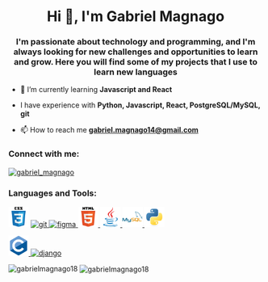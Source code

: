 <h1 align="center">Hi 👋, I'm Gabriel Magnago</h1>
<h3 align="center">I'm passionate about technology and programming, and I'm always looking for new challenges and opportunities to learn and grow. Here you will find some of my projects that I use to learn new languages</h3>

- 🌱 I’m currently learning **Javascript and React**

- I have experience with **Python, Javascript, React, PostgreSQL/MySQL, git**

- 📫 How to reach me **gabriel.magnago14@gmail.com**

<h3 align="left">Connect with me:</h3>
<p align="left">
<a href="https://instagram.com/gabriel_magnago" target="blank"><img align="center" src="https://raw.githubusercontent.com/rahuldkjain/github-profile-readme-generator/master/src/images/icons/Social/instagram.svg" alt="gabriel_magnago" height="30" width="40" /></a>
</p>

<h3 align="left">Languages and Tools:</h3>
<p align="left"> <a href="https://www.w3schools.com/css/" target="_blank" rel="noreferrer"> <img src="https://raw.githubusercontent.com/devicons/devicon/master/icons/css3/css3-original-wordmark.svg" alt="css3" width="40" height="40"/></a>  <a href="https://git-scm.com/" target="_blank" rel="noreferrer"> <img src="https://www.vectorlogo.zone/logos/git-scm/git-scm-icon.svg" alt="git" width="40" height="40"/> </a> </a> 
<a href="https://www .figma.com/" target="_blank" rel="noreferrer"> <img src="https://www.vectorlogo.zone/logos/figma/figma-icon.svg" alt="figma" width=" 40" height="40"/> </a> <a href="https://www.w3.org/html/" target="_blank" rel="noreferrer"> <img src="https://raw.githubusercontent.com/devicons/devicon/master/icons/html5/html5-original-wordmark.svg" alt="html5" width="40" height="40"/> </a> <a href="https://www.java.com" target="_blank" rel="noreferrer"> <img src="https://raw.githubusercontent.com/devicons/devicon/master/icons/java/java-original.svg" alt="java" width="40" height="40"/> </a> <a href="https://www.mysql.com/" target="_blank" rel="noreferrer"> <img src="https://raw.githubusercontent.com/devicons/devicon/master/icons/mysql/mysql-original-wordmark.svg" alt="mysql" width="40" height="40"/> </a> <a href="https://www.python.org" target="_blank" rel="noreferrer"> <img src="https://raw.githubusercontent.com/devicons/devicon/master/icons/python/python-original.svg" alt="python" width="40" height="40"/> </a> </p> <a href="https://www.cprogramming.com/" target="_blank" rel="noreferrer"> <img src="https://raw.githubusercontent.com/devicons/devicon/master/icons/c/c-original.svg" alt="c" width="40" height="40"/> </a> <a href="https://www.djangoproject.com/" target="_blank" rel="noreferrer"> <img src ="https://cdn.worldvectorlogo.com/logos/django.svg" alt="django" width="40" height="40"/> </a> 


<p><img align="left" src="https://github-readme-stats.vercel.app/api/top-langs?username=gabrielmagnago18&theme=transparent&show_icons=true&locale=en&layout=compact" alt="gabrielmagnago18" /></p>

<p>&nbsp;<img align="center" src="https://github-readme-stats.vercel.app/api?username=gabrielmagnago18&theme=transparent&show_icons=true&locale=en" alt="gabrielmagnago18" /></p>
